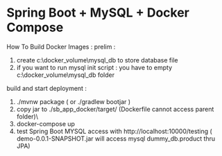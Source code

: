 # Spring Boot + MySQL + Docker Compose


How To Build Docker Images : 
prelim :
1. create c:\docker_volume\mysql_db to store database file
2. if you want to run mysql init script : you have to empty c:\docker_volume\mysql_db folder


build and start deployment :
1. ./mvnw package ( or ./gradlew bootjar )
2. copy jar to ./sb_app_docker/target/ (Dockerfile cannot access parent folder)\
3. docker-compose up
4. test Spring Boot MYSQL access with http://localhost:10000/testing ( demo-0.0.1-SNAPSHOT.jar will access mysql dummy_db.product thru JPA)